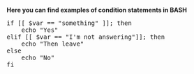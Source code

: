 **Here you can find examples of condition statements in BASH**
<pre>
if [[ $var == "something" ]]; then 
	echo "Yes"
elif [[ $var == "I'm not answering"]]; then
	echo "Then leave"
else 
	echo "No"
fi
</pre>
